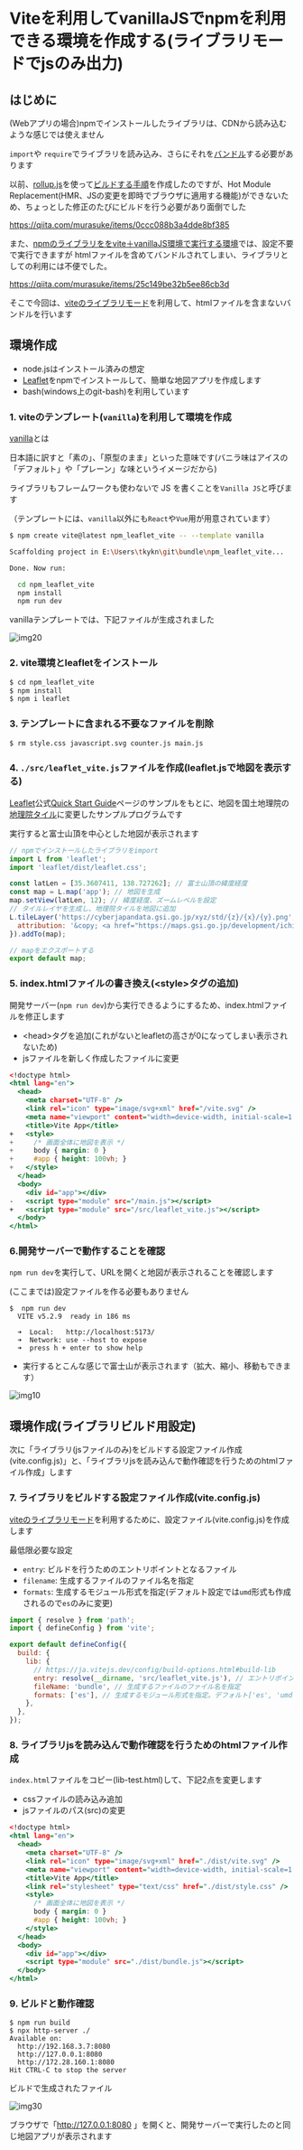# Viteを利用してvanillaJSでnpmを利用できる環境を作成する(ライブラリモードでjsのみ出力)

## はじめに

(Webアプリの場合)npmでインストールしたライブラリは、CDNから読み込むような感じでは使えません

`import`や `require`でライブラリを読み込み、さらにそれを[バンドル](https://qiita.com/kome1996/items/1731e53cfefed79eafcc)する必要があります

以前、[rollup.js](https://rollupjs.org/)を使って[ビルドする手順](https://qiita.com/murasuke/items/0ccc088b3a4dde8bf385)を作成したのですが、Hot Module Replacement(HMR、JSの変更を即時でブラウザに適用する機能)ができないため、ちょっとした修正のたびにビルドを行う必要があり面倒でした

https://qiita.com/murasuke/items/0ccc088b3a4dde8bf385

また、[npmのライブラリををvite＋vanillaJS環境で実行する環境](https://qiita.com/murasuke/items/25c149be32b5ee86cb3d)では、設定不要で実行できますが
htmlファイルを含めてバンドルされてしまい、ライブラリとしての利用には不便でした。

https://qiita.com/murasuke/items/25c149be32b5ee86cb3d

そこで今回は、[viteのライブラリモード](https://ja.vitejs.dev/guide/build.html#library-mode)を利用して、htmlファイルを含まないバンドルを行います

## 環境作成

* node.jsはインストール済みの想定
* [Leaflet](https://leafletjs.com/)をnpmでインストールして、簡単な地図アプリを作成します
* bash(windows上のgit-bash)を利用しています

### 1. viteのテンプレート(`vanilla`)を利用して環境を作成

[vanilla](https://ja.wikipedia.org/wiki/%E3%83%90%E3%83%8B%E3%83%A9_(%E3%82%BD%E3%83%95%E3%83%88%E3%82%A6%E3%82%A7%E3%82%A2))とは

日本語に訳すと「素の」、「原型のまま」といった意味です(バニラ味はアイスの「デフォルト」や「プレーン」な味というイメージだから)

ライブラリもフレームワークも使わないで JS を書くことを`Vanilla JS`と呼びます

（テンプレートには、`vanilla`以外にも`React`や`Vue`用が用意されています）

```bash
$ npm create vite@latest npm_leaflet_vite -- --template vanilla

Scaffolding project in E:\Users\tkykn\git\bundle\npm_leaflet_vite...

Done. Now run:

  cd npm_leaflet_vite
  npm install
  npm run dev
```
vanillaテンプレートでは、下記ファイルが生成されました

![img20](./img/img20.png)

### 2. vite環境とleafletをインストール
```bash
$ cd npm_leaflet_vite
$ npm install
$ npm i leaflet
```

### 3. テンプレートに含まれる不要なファイルを削除

```bash
$ rm style.css javascript.svg counter.js main.js
```


### 4. `./src/leaflet_vite.js`ファイルを作成(leaflet.jsで地図を表示する)

[Leaflet](https://leafletjs.com/)公式[Quick Start Guide](https://leafletjs.com/examples/quick-start/#:~:text=example%20stand%2Dalone.-,Preparing%20your%20page,-Before%20writing%20any)ページのサンプルをもとに、地図を国土地理院の[地理院タイル](https://maps.gsi.go.jp/development/ichiran.html)に変更したサンプルプログラムです

実行すると富士山頂を中心とした地図が表示されます


```javascript:./src/leaflet_vite.js
// npmでインストールしたライブラリをimport
import L from 'leaflet';
import 'leaflet/dist/leaflet.css';

const latLen = [35.3607411, 138.727262]; // 富士山頂の緯度経度
const map = L.map('app'); // 地図を生成
map.setView(latLen, 12); // 緯度経度、ズームレベルを設定
// タイルレイヤを生成し、地理院タイルを地図に追加
L.tileLayer('https://cyberjapandata.gsi.go.jp/xyz/std/{z}/{x}/{y}.png', {
  attribution: '&copy; <a href="https://maps.gsi.go.jp/development/ichiran.html">国土地理院</a>',
}).addTo(map);

// mapをエクスポートする
export default map;
```

### 5. index.htmlファイルの書き換え(&lt;style&gt;タグの追加)

開発サーバー(`npm run dev`)から実行できるようにするため、index.htmlファイルを修正します


* &lt;head&gt;タグを追加(これがないとleafletの高さが0になってしまい表示されないため)
* jsファイルを新しく作成したファイルに変更

```diff_HTML:index.html
<!doctype html>
<html lang="en">
  <head>
    <meta charset="UTF-8" />
    <link rel="icon" type="image/svg+xml" href="/vite.svg" />
    <meta name="viewport" content="width=device-width, initial-scale=1.0" />
    <title>Vite App</title>
+   <style>
+     /* 画面全体に地図を表示 */
+     body { margin: 0 }
+     #app { height: 100vh; }
+   </style>
  </head>
  <body>
    <div id="app"></div>
-   <script type="module" src="/main.js"></script>
+   <script type="module" src="/src/leaflet_vite.js"></script>
  </body>
</html>
```

### 6.開発サーバーで動作することを確認

`npm run dev`を実行して、URLを開くと地図が表示されることを確認します

(ここまでは)設定ファイルを作る必要もありません
```
$  npm run dev
  VITE v5.2.9  ready in 186 ms

  ➜  Local:   http://localhost:5173/
  ➜  Network: use --host to expose
  ➜  press h + enter to show help
```
* 実行するとこんな感じで富士山が表示されます（拡大、縮小、移動もできます）

![img10](./img/img10.png)


## 環境作成(ライブラリビルド用設定)

次に「ライブラリ(jsファイルのみ)をビルドする設定ファイル作成(vite.config.js)」と、「ライブラリjsを読み込んで動作確認を行うためのhtmlファイル作成」します

### 7. ライブラリをビルドする設定ファイル作成(vite.config.js)

[viteのライブラリモード](https://ja.vitejs.dev/guide/build.html#library-mode)を利用するために、設定ファイル(vite.config.js)を作成します

最低限必要な設定
* `entry`: ビルドを行うためのエントリポイントとなるファイル
* `filename`:  生成するファイルのファイル名を指定
* `formats`: 生成するモジュール形式を指定(デフォルト設定では`umd`形式も作成されるので`es`のみに変更)

```javascript:vite.config.js
import { resolve } from 'path';
import { defineConfig } from 'vite';

export default defineConfig({
  build: {
    lib: {
      // https://ja.vitejs.dev/config/build-options.html#build-lib
      entry: resolve(__dirname, 'src/leaflet_vite.js'), // エントリポイント
      fileName: 'bundle', // 生成するファイルのファイル名を指定
      formats: ['es'], // 生成するモジュール形式を指定。デフォルト['es', 'umd'] (umdの場合、グローバル変数として公開する名前の設定(build.lib.name)が必要)
    },
  },
});
```

### 8. ライブラリjsを読み込んで動作確認を行うためのhtmlファイル作成

`index.html`ファイルをコピー(lib-test.html)して、下記2点を変更します

* cssファイルの読み込み追加
* jsファイルのパス(src)の変更

```html:lib-test.html
<!doctype html>
<html lang="en">
  <head>
    <meta charset="UTF-8" />
    <link rel="icon" type="image/svg+xml" href="./dist/vite.svg" />
    <meta name="viewport" content="width=device-width, initial-scale=1.0" />
    <title>Vite App</title>
    <link rel="stylesheet" type="text/css" href="./dist/style.css" />
    <style>
      /* 画面全体に地図を表示 */
      body { margin: 0 }
      #app { height: 100vh; }
    </style>
  </head>
  <body>
    <div id="app"></div>
    <script type="module" src="./dist/bundle.js"></script>
  </body>
</html>

```


### 9. ビルドと動作確認

```
$ npm run build
$ npx http-server ./
Available on:
  http://192.168.3.7:8080
  http://127.0.0.1:8080
  http://172.28.160.1:8080
Hit CTRL-C to stop the server
```

ビルドで生成されたファイル

![img30](./img/img30.png)

ブラウザで「http://127.0.0.1:8080 」を開くと、開発サーバーで実行したのと同じ地図アプリが表示されます
